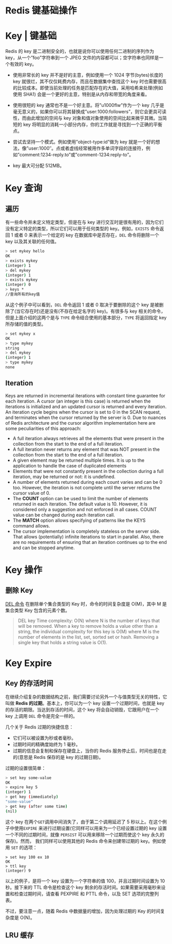 # Redis 键基础操作

# Key | 键基础

Redis 的 key 是二进制安全的，也就是说你可以使用任何二进制的序列作为 key，从一个”foo”字符串到一个 JPEG 文件的内容都可以；空字符串也同样是一个有效的 key。

- 使用非常长的 key 并不是好的主意，例如使用一个 1024 字节(bytes)长度的 key 就很烂，其不仅仅耗费内存，而且在数据集中查找这个 key 时也需要很高的比较成本。即使当前处理的任务是匹配存在的大值，采用哈希来处理(例如使用 SHA1) 会是一个更好的主意，特别是从内存和带宽的角度来看。

- 使用很短的 key 通常也不是一个好主意。将”u1000flw”作为一个 key 几乎是毫无意义的，如果你可以将其替换成”user:1000:followers”，则它会更具可读性，而由此增加的空间与 key 对象和值对象使用的空间比起来微乎其微。当简短的 key 将明显的消耗一小部分内存，你的工作就是寻找到一个正确的平衡点。

- 尝试去坚持一个模式。例如使用”object-type:id”做为 key 就是一个好的想法，像”user:1000″。点或者虚线经常被用作多单词字段的连接符，例如”comment:1234-reply.to”或”comment-1234:reply-to”。

- key 最大可分配 512MB。

# Key 查询

## 遍历

有一些命令并未定义特定类型，但是在与 key 进行交互时是很有用的，因为它们没有定义特定的类型，所以它们可以用于任何类型的 key。例如，`EXISTS` 命令返回 1 或者 0 来表示一个给定的 key 在数据库中是否存在，`DEL` 命令将删除一个 key 以及其关联的任何值。

```sh
> set mykey hello
OK
> exists mykey
(integer) 1
> del mykey
(integer) 1
> exists mykey
(integer) 0
> keys *
//查询所有的key值
```

从这个例子中可以看到，`DEL` 命令返回 1 或者 0 取决于要删除的这个 key 是被删除了(当它存在时)还是没有(不存在给定名字的 key)。有很多与 key 相关的命令，但是上面介绍的这两个是与 `TYPE` 命令结合使用的基本部分，`TYPE` 将返回指定 key 所存储的值的类型。

```sh
> set mykey x
OK
> type mykey
string
> del mykey
(integer) 1
> type mykey
none
```

## Iteration

Keys are returned in incremental iterations with constant time guarantee for each iteration. A cursor (an integer is this case) is returned when the iterations is initialized and an updated cursor is returned and every iteration. An iteration cycle begins when the cursor is set to 0 in the SCAN request, and terminates when the cursor returned by the server is 0. Due to nuances of Redis architecture and the cursor algorithm implementation here are some peculiarities of this approach:

- A full iteration always retrieves all the elements that were present in the collection from the start to the end of a full iteration.
- A full iteration never returns any element that was NOT present in the collection from the start to the end of a full iteration.
- A given element may be returned multiple times. It is up to the application to handle the case of duplicated elements
- Elements that were not constantly present in the collection during a full iteration, may be returned or not: it is undefined.
- A number of elements returned during each count varies and can be 0 too. However, the iteration is not complete until the server returns the cursor value of 0.
- The **COUNT** option can be used to limit the number of elements returned in each iteration. The default value is 10. However, it is considered only a suggestion and not enforced in all cases. COUNT value can be changed during each iteration call.
- The **MATCH** option allows specifying of patterns like the KEYS command allows.
- The cursor implementation is completely stateless on the server side. That allows (potentially) infinite iterations to start in parallel. Also, there are no requirements of ensuring that an iteration continues up to the end and can be stopped anytime.

# Key 操作

## 删除 Key

[DEL 命令](http://redis.io/commands/del) 在删除单个集合类型的 Key 时，命令的时间复杂度是 O(M)，其中 M 是集合类型 Key 包含的元素个数。

> DEL key
> Time complexity: O(N) where N is the number of keys that
> will be removed. When a key to remove holds a value other than a string,
> the individual complexity for this key is O(M) where M is the number of
> elements in the list, set, sorted set or hash. Removing a single key
> that holds a string value is O(1).

# Key Expire

## Key 的存活时间

在继续介绍复杂的数据结构之前，我们需要讨论另外一个与值类型无关的特性，它叫做 **Redis 的过期**。基本上，你可以为一个 key 设置一个过期时间，也就是 key 的存活的期限。当达到存活的时间，这个 key 将会自动销毁，它跟用户在一个 key 上调用 `DEL` 命令是完全一样的。

几个关于 Redis 过期的快捷信息：

- 它们可以被设置为秒或者毫秒。
- 过期时间的精确度始终为 1 毫秒。
- 过期的信息会复制和保存在硬盘上，当你的 Redis 服务停止后，时间也是在走的(意思是 Redis 保存的是 key 的过期日期)。

过期的设置很简单：

```sh
> set key some-value
OK
> expire key 5
(integer) 1
> get key (immediately)
"some-value"
> get key (after some time)
(nil)

```

这个 key 在两个`GET`调用中间消失了，由于第二个调用延迟了 5 秒以上。在这个例子中使用`EXPIRE` 来进行过期设置(它同样可以用来为一个已经设置过期的 key 设置一个不同的过期时间，就像 `PERSIST` 可以用来移除一个过期而使这个 key 永久的保存)。然而， 我们同样可以使用其他的 Redis 命令来创建带过期的 key。例如使用 `SET` 的选项：

```
> set key 100 ex 10
OK
> ttl key
(integer) 9

```

以上的例子，是将一个 key 设置为一个字符串的值 100，并且过期时间设置为 10 秒。接下来的 TTL 命令是检查这个 key 剩余的存活时间。如果需要采用毫秒来设置和检查过期时间，请查看 PEXPIRE 和 PTTL 命令，以及 SET 选项的完整列表。

不过，要注意一点，随着 Redis 中数据量的增加，因为处理过期的 Key 的时间复杂度是 O(N)。

## LRU 缓存

